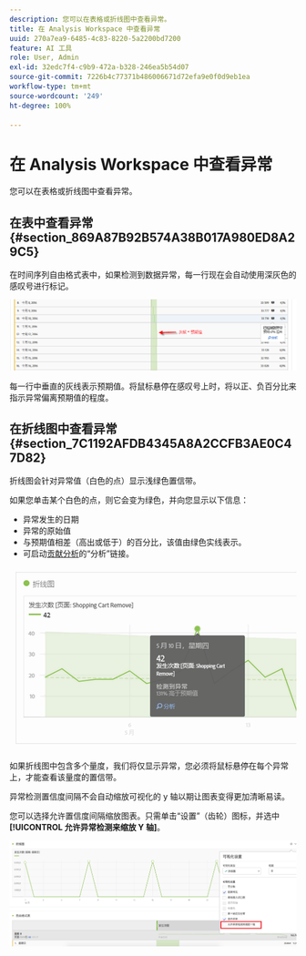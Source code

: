 ```yaml
---
description: 您可以在表格或折线图中查看异常。
title: 在 Analysis Workspace 中查看异常
uuid: 270a7ea9-6485-4c83-8220-5a2200bd7200
feature: AI 工具
role: User, Admin
exl-id: 32edc7f4-c9b9-472a-b328-246ea5b54d07
source-git-commit: 7226b4c77371b486006671d72efa9e0f0d9eb1ea
workflow-type: tm+mt
source-wordcount: '249'
ht-degree: 100%

---
```


# 在 Analysis Workspace 中查看异常

您可以在表格或折线图中查看异常。

## 在表中查看异常 {#section_869A87B92B574A38B017A980ED8A29C5}

在时间序列自由格式表中，如果检测到数据异常，每一行现在会自动使用深灰色的感叹号进行标记。

![](assets/anomaly_detected.png)

每一行中垂直的灰线表示预期值。将鼠标悬停在感叹号上时，将以正、负百分比来指示异常偏离预期值的程度。

## 在折线图中查看异常 {#section_7C1192AFDB4345A8A2CCFB3AE0C47D82}

折线图会针对异常值（白色的点）显示浅绿色置信带。

如果您单击某个白色的点，则它会变为绿色，并向您显示以下信息：

* 异常发生的日期
* 异常的原始值
* 与预期值相差（高出或低于）的百分比，该值由绿色实线表示。
* 可启动[贡献分析](/help/analyze/analysis-workspace/virtual-analyst/contribution-analysis/ca-tokens.md)的“分析”链接。

![](assets/anomaly_linechart.png)

如果折线图中包含多个量度，我们将仅显示异常，您必须将鼠标悬停在每个异常上，才能查看该量度的置信带。

异常检测置信度间隔不会自动缩放可视化的 y 轴以期让图表变得更加清晰易读。

您可以选择允许置信度间隔缩放图表。只需单击“设置”（齿轮）图标，并选中&#x200B;**[!UICONTROL 允许异常检测来缩放 Y 轴]**。

![](assets/scale-y-axis.png)
